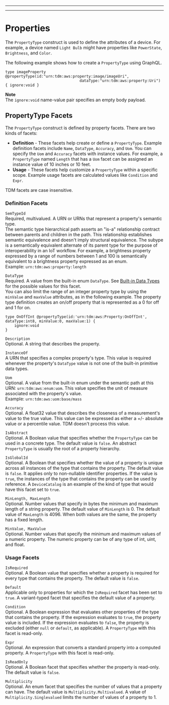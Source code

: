 --------

--------

# Properties<a name="iot-tg-models-tdm-propertytype"></a>

The `PropertyType` construct is used to define the attributes of a device\. For example, a device named `Light Bulb` might have properties like `PowerState`, `Brightness`, and `Color`\.

The following example shows how to create a `PropertyType` using GraphQL\.

```
type imageProperty @propertyType(id:"urn:tdm:aws:property:image/imageUri",  
                                 dataType:"urn:tdm:aws:property:Uri") { ignore:void }
```

**Note**  
The `ignore:void` name\-value pair specifies an empty body payload\.

## PropertyType Facets<a name="iot-tg-models-tdm-propertytype-facets"></a>

The `PropertyType` construct is defined by property facets\. There are two kinds of facets:
+ **Definition** \- These facets help create or define a `PropertyType`\. Example definition facets include `Name`, `DataType`, `Accuracy`, and `Uom`\. You can specify the `Uom` and `Accuracy` facets with instance values\. For example, a `PropertyType` named `Length` that has a `Uom` facet can be assigned an instance value of 10 inches or 10 feet\.
+ **Usage** \- These facets help customize a `PropertyType` within a specific scope\. Example usage facets are calculated values like `Condition` and `Expr`\.

TDM facets are case insensitive\.

### Definition Facets<a name="iot-tg-models-tdm-propertytype-facets-definition"></a>

`SemTypeId`  
Required, multivalued\. A URN or URNs that represent a property's semantic type\.  
The semantic type hierarchical path asserts an "is\-a" relationship contract between parents and children in the path\. This relationship establishes semantic equivalence and doesn't imply structural equivalence\. The subype is a semantically equivalent alternate of its parent type for the purpose of interoperability in an IoT workflow\. For example, a brightness property expressed by a range of numbers between 1 and 100 is semantically equivalent to a brightness property expressed as an enum\.  
Example: `urn:tdm:aws:property:length`

`DataType`  
Required\. A value from the built\-in enum `DataType`\. See [Built\-in Data Types](iot-tg-models-tdm-datatypes.html) for the possible values for this facet\.  
You can also limit the range of an integer property type by using the `minValue` and `maxValue` attributes, as in the following example\. The property type definition creates an on/off property that is represented as a 0 for off and 1 for on\.  

```
type OnOffInt @propertyType(id:'urn:tdm:aws:Property:OnOffInt', dataType:int8, minValue:0, maxValue:1) {
    ignore:void
}
```

`Description`  
Optional\. A string that describes the property\.

`InstanceOf`  
A URN that specifies a complex property's type\. This value is required whenever the property's `DataType` value is not one of the built\-in primitive data types\.

`Uom`  
Optional\. A value from the built\-in enum under the semantic path at this URN: `urn:tdm:aws:enum:uom`\. This value specifies the unit of measure associated with the property's value\.  
Example: `urn:tdm:aws:uom:base/mass`

`Accuracy`  
Optional\. A float32 value that describes the closeness of a measurement's value to the true value\. This value can be expressed as either a \+/\- absolute value or a percentile value\. TDM doesn't process this value\.

`IsAbstract`  
Optional\. A Boolean value that specifies whether the `PropertyType` can be used in a concrete type\. The default value is `false`\. An abstract `PropertyType` is usually the root of a property hierarchy\.

`IsGlobalId`  
Optional\. A Boolean that specifies whether the value of a property is unique across all instances of the type that contains the property\. The default value is `false`\. It applies only to non\-nullable identifier properties\. If the value is `true`, the instances of the type that contains the property can be used by reference\. A `DeviceCatalog` is an example of the kind of type that would have this facet set to `true`\.

`MinLength, MaxLength`  
Optional\. Number values that specify in bytes the minimum and maximum length of a string property\. The default value of `MinLength` is 0\. The default value of `MaxLength` is 4096\. When both values are the same, the property has a fixed length\.

`MinValue, MaxValue`  
Optional\. Number values that specify the minimum and maximum values of a numeric property\. The numeric property can be of any type of int, uint, and float\.

### Usage Facets<a name="iot-tg-models-tdm-propertytype-facets-usage"></a>

`IsRequired`  
Optional\. A Boolean value that specifies whether a property is required for every type that contains the property\. The default value is `false`\.

`Default`  
Applicable only to properties for which the `IsRequired` facet has been set to `true`\. A variant\-typed facet that specifies the default value of a property\.

`Condition`  
Optional\. A Boolean expression that evaluates other properties of the type that contains the property\. If the expression evaluates to `true`, the property value is included\. If the expression evaluates to `false`, the property is excluded \(either `null` or `default`, as applicable\)\. A `PropertyType` with this facet is read\-only\.

`Expr`  
Optional\. An expression that converts a standard property into a computed property\. A `PropertyType` with this facet is read\-only\.

`IsReadOnly`  
Optional\. A Boolean facet that specifies whether the property is read\-only\. The default value is `false`\.

`Multiplicity`  
Optional\. An enum facet that specifies the number of values that a property can have\. The default value is `Multiplicity.Multivalued`\. A value of `Multiplicity.Singlevalued` limits the number of values of a property to 1\.